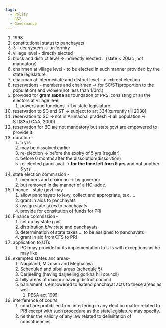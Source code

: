 ```yaml
---
tags:
  - Polity
  - GS2
  - Governance
---
```

1. 1993
2. constitutional status to panchayats
3. 3 - tier system -> uniformity
4. village level - directly elected 
5. block and district level -> indirectly elected .. (state < 20lac ,not mandatory)
6. chairmen at village level - to be elected in such manner provided by the state legislature
7. chairman at intermediate and district level - > indirect election
8. reservations - members and chairmen -> for SC/ST(proportion to the population) and women(not less than 1/3rd.)
9. provided for **gram sabha** as foundation of PRS. consisting of all the electors at village level
	1. powers and functions  -> by state legislature.
10. reservation to SC and ST -> subject to art 334(currently till 2030)
11. reservation to SC -> not in Arunachal pradesh -> all population -> ST(83rd CAA, 2000)
12. reservation for BC are not mandatory but state govt are empowered to provide it.
13. duration -
	1. 5 yrs
	2. may be dissolved earlier
	3. re-election -> before the expiry of 5 yrs (regular)
	4. before 6 months after the dissolution(dissolution)
	5. re-elected panchayat -> **for the time left from 5 yrs** and not another 5 yrs
14. state election commission -
	1.  members and chairman -> by governor 
	2. but removed in the manner of a HC judge.
15. finance - state govt may
	1. allow panchayats to levy, collect and appropriate, tax ....
	2. grant in aids to panchayats
	3. assign state taxes to panchayats
	4. provide for constitution of funds for PRI
16. Finance commission - 
	1. set up by state govt
	2. distribution b/w state and panchayats
	3. determination of state taxes ... to be assigned to panchayats
	4. grant in aid from CFS to PRI
17. application to UTs
	1. POI may provide for its implementation to UTs with exceptions as he may like
18. exempted states  and areas- 
	1. Nagaland, Mizoram and Meghalaya
	2. Scheduled and tribal areas (schedule 5)
	3. Darjeeling (having darjeeling gorkha hill council)
	4. hilly areas of manipur having district council
	5. parliament is empowered to extend panchayat acts to these areas as well - 
		1. PESA act 1996
19. interference of courts
	1. court are prohibited from interfering in any election matter related to PRI except with such procedure as the state legislature may specify.
	2. neither the validity of any law related to delimitation of constituencies.